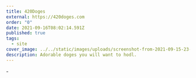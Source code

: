 ```yaml
---
title: 420Doges
external: https://420doges.com
order: "0"
date: 2021-09-16T08:02:14.591Z
published: true
tags:
  - site
cover_image: ../../static/images/uploads/screenshot-from-2021-09-15-23-22-34.png
description: Adorable doges you will want to hodl.
---
```

\-
